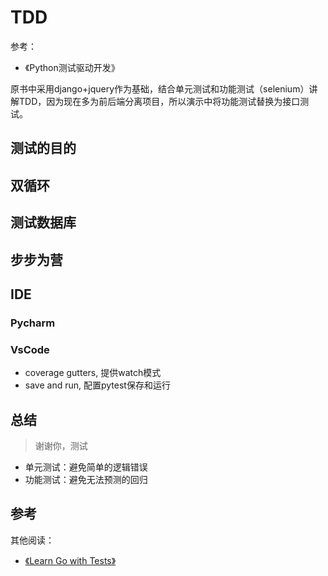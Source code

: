 # TDD

参考：

- 《Python测试驱动开发》

原书中采用django+jquery作为基础，结合单元测试和功能测试（selenium）讲解TDD，因为现在多为前后端分离项目，所以演示中将功能测试替换为接口测试。

## 测试的目的

## 双循环

## 测试数据库

## 步步为营

## IDE

### Pycharm

### VsCode

- coverage gutters, 提供watch模式
- save and run, 配置pytest保存和运行

## 总结

> 谢谢你，测试

- 单元测试：避免简单的逻辑错误
- 功能测试：避免无法预测的回归

## 参考



其他阅读：

- [《Learn Go with Tests》](https://quii.gitbook.io/learn-go-with-tests)